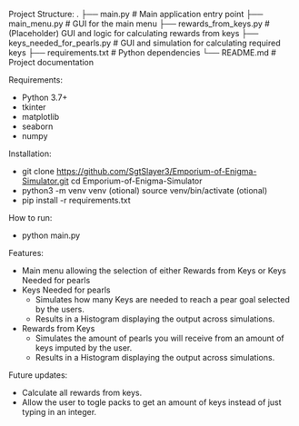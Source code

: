 Project Structure:
.
├── main.py                     # Main application entry point
├── main_menu.py               # GUI for the main menu
├── rewards_from_keys.py       # (Placeholder) GUI and logic for calculating rewards from keys
├── keys_needed_for_pearls.py  # GUI and simulation for calculating required keys
├── requirements.txt           # Python dependencies
└── README.md                  # Project documentation

Requirements:
- Python 3.7+
- tkinter
- matplotlib
- seaborn
- numpy

Installation:
- git clone https://github.com/SgtSlayer3/Emporium-of-Enigma-Simulator.git
  cd Emporium-of-Enigma-Simulator
- python3 -m venv venv (otional)
  source venv/bin/activate (otional)
- pip install -r requirements.txt

How to run:
- python main.py

Features:
- Main menu allowing the selection of either Rewards from Keys or Keys Needed for pearls
- Keys Needed for pearls
   - Simulates how many Keys are needed to reach a pear goal selected by the users.
   - Results in a Histogram displaying the output across simulations.
- Rewards from Keys
   - Simulates the amount of pearls you will receive from an amount of keys imputed by the user.
   - Results in a Histogram displaying the output across simulations.

Future updates:
- Calculate all rewards from keys.
- Allow the user to togle packs to get an amount of keys instead of just typing in an integer.
